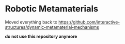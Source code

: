 # Robotic Metamaterials

Moved everything back to https://github.com/interactive-structures/dynamic-metamaterial-mechanisms

**do not use this repository anymore**


<!--
## Dependencies
This project uses the following dependencies:
- [libigl](https://github.com/libigl/libigl/) for geometry processing. See the [libigl tutorial](https://libigl.github.io/tutorial/)
- [Ipopt](https://github.com/coin-or/Ipopt) for simulation with equality constraints
- [cppOpt](https://github.com/I3ck/cppOpt) for Simulated Annealing (currently added as dependency, but not executed in code)

Clone this repository with all dependencies, configured as submodules, using:
```
git clone --recursive <repo>
```

Check the [**OS specific build** instructions](##OS-specific-instructions) below before building the project.


## Build the project using CMake
As usual, create a build folder, navigate into that folder and call the build script from there. `CMakeLists.txt` in the root folder is the build script, which includes and links all dependencies. 

```
mkdir build
cd build
cmake ../
```

To compile on Unix-systems, additionally call
```
make
```


[](##OS-specific-instructions)
## OS specific instructions
### For MacOSX
First, this project does *not* work on M1 processor architecture.

MacOSX users need to **build Ipopt first**. Follow the instructions here: https://github.com/coin-or/Ipopt#getting-started

Tested on
- TBD

### For Windows
Ipopt is tricky to compile on Windows, which is why we deliver a binary with this repository. These precompiled libs are linked by CMake. 

*After* compiling, additionally set in VS project properties to use Intel MKL. If there are compiling problems, check that the Intel libraries are installed and added to the PATH environment variables.  

Tested on 
- Windows 10
- Visual Studio 2019 (MSVC 14)
- Configuration: RelWithDebInfo x64
- using Intel MKL ([Intel® oneAPI Base Toolkit](https://www.intel.com/content/www/us/en/developer/tools/oneapi/toolkits.html#base-kit))
- using Intel Fortran compiler ([Intel® oneAPI HPC Toolkit](https://www.intel.com/content/www/us/en/developer/tools/oneapi/toolkits.html#hpc-kit))




cmake ../ -DIPOPT_DIR:PATH=./dependencies/Ipopt/libWIN/lib


## 4. What should be linked
Include:

Linked:


Additional instructions: I use Intel MKL, instruct MSVC in VS project properties to use it (needs to be installed and added to Path, TODO: copy contents of path for reference!)




---------------------------------

## Comments for developers

### Code: Simulated Annealing Process
1. Our error is divided into two parts: path accuracy error as a result of deviation from our desired path and a penalty on the degrees of freedom. We calculate our total error as a weighted sum of these two categories.

2. We save our error during each iteration of the simulated annealing process. If for the past 10 iterations, the variance of the weighted error is less than some threshold (a hyperparameter we can set to adjust the frequeny of the restart), we can restart by generating a random configuration.

3. During each restart, we will save our configuration before the restart.

4. After a fixed number of iterations, we will produce an output configuration with the least weighted error.

### Build: (Allegedly) How to point git submodule to a specific commit:

*1) add submodule:*
```
git submodule add <URL> <path>
```
example: ` git submodule add https://github.com/libigl/libigl.git ./dependencies/libigl `

*2) checkout the tag/commit we should track.* 
Note it is not encoded explicitly but apparently is tracked by the main project's git config. I haven't tested if this is true.

```
git checkout tags/<tagname> -b <tagname>-branch
```
example: ` git checkout tags/v2.3.0 -b v2.3.0-branch `

This switches to the tag commit and creates a new branch of that commit


### Untested: Consider these flags
```
CMAKE_CXX_FLAGS:STRING=-std=c++17 -stdlib=libc++ -I ../../ipopt/include
CMAKE_EXE_LINKER_FLAGS:STRING=-L../../ipopt/lib -lipopt
```


---------------------------------
## History

First version from 2018, as published at ACM CHI 2019.
- Publication: https://interactive-structures.org/publications/2019-05-understanding-mm/
- Code repository:  https://github.com/alexiiion/2018-MetamaterialMechanismsOptimization
    - Simulation in C++ using Ipopt
    - UI in C# using .NET WPF, which is Windows only
-->